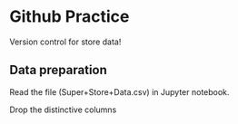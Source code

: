 # Github Practice

Version control for store data!

## Data preparation

Read the file (Super+Store+Data.csv) in Jupyter notebook.

Drop the distinctive columns
